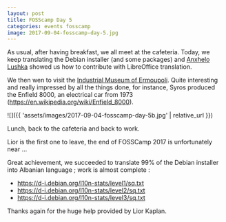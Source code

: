 ```yaml
---
layout: post
title: FOSScamp Day 5
categories: events fosscamp
image: 2017-09-04-fosscamp-day-5.jpg
---
```

As usual, after having breakfast, we all meet at the cafeteria.
Today, we keep translating the Debian installer (and some packages) and [Anxhelo Lushka](https://lushka.al/) showed us how to contribute with LibreOffice translation.

We then wen to visit the [Industrial Museum of Ermoupoli](http://www.ketepo.gr/en/).
Quite interesting and really impressed by all the things done, for instance, Syros produced the Enfield 8000, an electrical car from 1973 (<https://en.wikipedia.org/wiki/Enfield_8000>).

![]({{ 'assets/images/2017-09-04-fosscamp-day-5b.jpg' | relative_url }})

Lunch, back to the cafeteria and back to work.

Lior is the first one to leave, the end of FOSSCamp 2017 is unfortunately near …

Great achievement, we succeeded to translate 99% of the Debian installer into Albanian language ; work is almost complete :

- <https://d-i.debian.org/l10n-stats/level1/sq.txt>
- <https://d-i.debian.org/l10n-stats/level2/sq.txt>
- <https://d-i.debian.org/l10n-stats/level3/sq.txt>

Thanks again for the huge help provided by Lior Kaplan.
